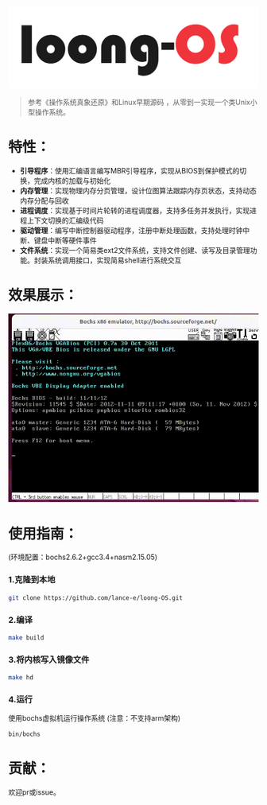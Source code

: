 ![logo](./image/logo.png)

> 参考《操作系统真象还原》和Linux早期源码 ，从零到一实现一个类Unix小型操作系统。

# 特性：

- **引导程序**：使用汇编语言编写MBR引导程序，实现从BIOS到保护模式的切换，完成内核的加载与初始化
- **内存管理**：实现物理内存分页管理，设计位图算法跟踪内存页状态，支持动态内存分配与回收
- **进程调度**：实现基于时间片轮转的进程调度器，支持多任务并发执行，实现进程上下文切换的汇编级代码
- **驱动管理**：编写中断控制器驱动程序，注册中断处理函数，支持处理时钟中断、键盘中断等硬件事件
- **文件系统**：实现一个简易类ext2文件系统，支持文件创建、读写及目录管理功能。封装系统调用接口，实现简易shell进行系统交互

# 效果展示：

![show](./image/show.gif)

# 使用指南：

(环境配置：bochs2.6.2+gcc3.4+nasm2.15.05)

### 1.克隆到本地

~~~bash
git clone https://github.com/lance-e/loong-OS.git
~~~

### 2.编译

~~~bash
make build
~~~

### 3.将内核写入镜像文件

~~~bash
make hd
~~~

### 4.运行

使用bochs虚拟机运行操作系统 (注意：不支持arm架构)

~~~bash
bin/bochs
~~~

# 贡献：

欢迎pr或issue。
